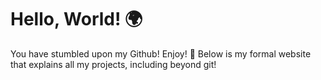 # Hello, World! 🌍
You have stumbled upon my Github! Enjoy! 👾
Below is my formal website that explains all my projects, including beyond git!



